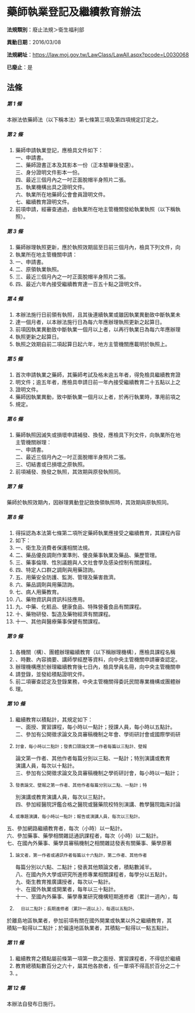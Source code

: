 # 藥師執業登記及繼續教育辦法

**法規類別**：廢止法規＞衛生福利部

**異動日期**：2016/03/08  

**法規網址**：https://law.moj.gov.tw/LawClass/LawAll.aspx?pcode=L0030068

**已廢止**：是



## 法條
##### 第 1 條
本辦法依藥師法（以下稱本法）第七條第三項及第四項規定訂定之。

##### 第 2 條
1. 藥師申請執業登記，應檢具文件如下：  
一、申請書。  
二、藥師證書正本及其影本一份（正本驗畢後發還）。  
三、身分證明文件影本一份。  
四、最近三個月內之一吋正面脫帽半身照片二張。  
五、執業機構出具之證明文件。  
六、執業所在地藥師公會會員證明文件。  
七、繼續教育證明文件。
1. 前項申請，經審查通過，由執業所在地主管機關發給執業執照（以下稱執  
照）。

##### 第 3 條
1. 藥師辦理執照更新，應於執照效期屆至日前三個月內，檢具下列文件，向
1. 執業所在地主管機關申請：
1. 一、申請書。
1. 二、原領執業執照。
1. 三、最近三個月內之一吋正面脫帽半身照片二張。
1. 四、最近六年內接受繼續教育達一百五十點之證明文件。

##### 第 4 條
1. 本辦法施行日前領有執照，且其後連續執業或雖因執業異動致中斷執業未
1. 達一個月者，以本辦法施行日為每六年應辦理執照更新之起算日。
1. 前項因執業異動致中斷執業一個月以上者，以再行執業日為每六年應辦理
1. 執照更新之起算日。
1. 執照之效期自前二項起算日起六年，地方主管機關應載明於執照上。

##### 第 5 條
1. 首次申請執業之藥師，其藥師考試及格未逾五年者，得免檢具繼續教育證
1. 明文件；逾五年者，應檢具申請日前一年內接受繼續教育二十五點以上之
1. 證明文件。
1. 藥師因執業異動，致中斷執業一個月以上者，於再行執業時，準用前項之
1. 規定。

##### 第 6 條
1. 藥師執照因滅失或損壞申請補發、換發，應檢具下列文件，向執業所在地  
主管機關辦理：  
一、申請書。  
二、最近三個月內之一吋正面脫帽半身照片二張。  
三、切結書或已損壞之原執照。
1. 前項補發、換發之執照，其效期與原發執照同。

##### 第 7 條
藥師於執照效期內，因辦理異動登記致換領執照時，其效期與原執照同。

##### 第 8 條
1. 得採認為本法第七條第二項所定藥師執業應接受之繼續教育，其課程內容
1. 如下：
1. 一、衛生及消費者保護相關法規。
1. 二、藥品優良調劑作業準則、優良藥事執業及藥品、藥歷管理。
1. 三、藥事倫理、性別議題與人文社會學及感染控制有關課程。
1. 四、特定人口群之調劑與用藥諮詢。
1. 五、用藥安全防護、監測、管理及藥害救濟。
1. 六、藥品調劑與用藥諮詢。
1. 七、病人用藥教育。
1. 八、藥物資訊與資訊科技應用。
1. 九、中藥、化粧品、健康食品、特殊營養食品有關課程。
1. 十、藥物研發、製造及藥物經濟有關課程。
1. 十一、其他與醫療藥事保健有關課程。

##### 第 9 條
1. 各機關（構）、團體辦理繼續教育（以下稱辦理機構），應檢具課程名稱
1. 、時數、內容摘要、講師學經歷等資料，向中央主管機關申請審查認定。
1. 辦理機構應於辦理繼續教育後七日內，檢具學員名冊，向中央主管機關申
1. 請登錄，並發給積點證明文件。
1. 前二項審查認定及登錄業務，中央主管機關得委託民間專業機構或團體辦
1. 理。

##### 第 10 條
1. 繼續教育以積點計，其規定如下：  
一、面授、實習課程，每小時以一點計；授課人員，每小時以五點計。  
二、參加有公開徵求論文及具審稿機制之年會、學術研討會或國際學術研
1.     討會，每小時以二點計；發表口頭論文第一作者每篇以三點計、壁報  
    論文第一作者、其他作者每篇分別以三點、一點計；特別演講或教育  
    演講人員，每次以十點計。  
三、參加有公開徵求論文及具審稿機制之學術研討會，每小時以一點計；
1.     發表論文、壁報之第一作者、其他作者每篇分別以二點、一點計；特  
    別演講或教育演講人員，每次以三點計。  
四、參加經醫院評鑑合格之醫院或醫藥院校特別演講、教學醫院臨床討論
1.     或專題演講，每小時以一點計；報告或演講人員，每次以三點計。  
五、參加網路繼續教育者，每次（小時）以一點計。  
六、參加藥事、藥學相關雜誌通訊課程者，每次（小時）以二點計。  
七、在國內外藥事、藥學具審稿機制之相關雜誌發表有關藥事、藥學原著
1.     論文者，第一作者或通訊作者每篇以十六點計，第二作者、其他作者  
    每篇分別以六點、二點計；發表其他類論文者，積點數減半。  
八、在國內外大學或研究所進修專業相關課程者，每學分以五點計。  
九、衛生教育推廣講授者，每次以一點計。  
十、在國外執業或開業者，每年以三十點計。  
十一、至國內外藥事、藥學專業研究機構短期進修者（累計一週內），每
1.       日以二點計；長期進修者（累計一週以上），每週以五點計。  
於離島地區執業者，參加前項有關在國外開業或執業以外之繼續教育，其  
積點一點得以二點計；於偏遠地區執業者，其積點一點得以一點五點計。

##### 第 11 條
1. 繼續教育之積點屬前條第一項第一款之面授、實習課程者，不得低於繼續
1. 教育總積點數百分之六十，屬其他各款者，任一單項不得高於百分之二十
1. 。

##### 第 12 條
本辦法自發布日施行。


